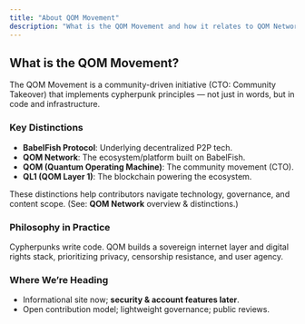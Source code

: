 ```yaml
---
title: "About QOM Movement"
description: "What is the QOM Movement and how it relates to QOM Network, BabelFish, and QL1."
---
```


## What is the QOM Movement?
The QOM Movement is a community-driven initiative (CTO: Community Takeover) that implements cypherpunk principles — not just in words, but in code and infrastructure.

### Key Distinctions
- **BabelFish Protocol**: Underlying decentralized P2P tech.
- **QOM Network**: The ecosystem/platform built on BabelFish.
- **QOM (Quantum Operating Machine)**: The community movement (CTO).
- **QL1 (QOM Layer 1)**: The blockchain powering the ecosystem.

These distinctions help contributors navigate technology, governance, and content scope. (See: **QOM Network** overview & distinctions.) 

### Philosophy in Practice
Cypherpunks write code. QOM builds a sovereign internet layer and digital rights stack, prioritizing privacy, censorship resistance, and user agency.

### Where We’re Heading
- Informational site now; **security & account features later**.
- Open contribution model; lightweight governance; public reviews.